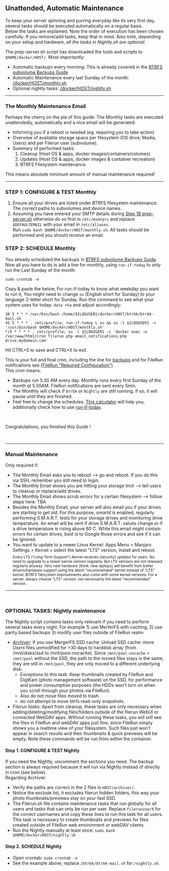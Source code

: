 ## Unattended, Automatic Maintenance

To keep your server spinning and purring everyday like its very first day, several tasks should be executed automatically on a regular basis.  
Below the tasks are explained. Note the order of execution has been chosen carefully. If you remove/add tasks, keep that in mind. Also note, depending on your setup and hardware, *all the tasks in Nightly.sh are optional.*

The prep-server.sh script has downloaded the tools and scripts to `$HOME/docker/HOST/`. Most importantly: 
- Automatic backups every morning: This is already covered in the [BTRFS subvolume Backups Guide](https://github.com/gambleben/Homeserver/tree/master/backup-strategy#ii-configure-subvolume-backups-via-btrbk)
- Automatic Maintenance every last Sunday of the month: [/docker/HOST/monthly.sh](https://github.com/gambleben/Homeserver/blob/master/docker/HOST/monthly.sh)
- Optional nightly tasks: [/docker/HOST/nightly.sh](https://github.com/gambleben/Homeserver/blob/master/docker/HOST/nightly.sh)

***
### The Monthly Maintenance Email
Perhaps the cherry on the pie of this guide: The Monthly tasks are executed unattendedly, automatically and a nice email will be generated: 
- Informing you if a reboot is needed (eg. requiring you to take action)
- Overview of available storage space per filesystem (OS drive, Media, Users) and per Filerun user (subvolume). 
- Summary of performed tasks: 
    1. Cleanup (Host OS & apps, docker images/containers/volumes)
    2. Updates (Host OS & apps, docker images & container recreation)
    3. BTRFS Filesystem maintenance. 

This means absolute minimum amount of manual maintenance required! 
***

### STEP 1: CONFIGURE & TEST Monthly
1. Ensure all your drives are listed under BTRFS filesystem maintenance. The correct paths to subvolumes and device names. 
2. Assuming you have entered your SMTP details during [Step 1B prep-server.sh](https://github.com/gambleben/Homeserver#step-1b-how-to-properly-install-docker-and-essential-tools) otherwise do so first in `/etc/msmtprc` and replace `$DEFAULTEMAIL` with your email in `/etc/aliases`:  \
Run `sudo bash $HOME/docker/HOST/monthly.sh`. All tasks should be performed and you should receive an email.

### STEP 2: SCHEDULE Monthly
You already scheduled the backups in [BTRFS subvolume Backups Guide](https://github.com/gambleben/Homeserver/tree/master/backup-strategy#ii-configure-subvolume-backups-via-btrbk). Now all you have to do is add a line for monthly, using `run-if-today` to only run the Last Sunday of the month: 
```
sudo crontab -e
```
Copy & paste the below, For run-if-today to know what weekday you want to run it, You might need to change `su` (English short for Sunday) to your language 2-letter short for Sunday. Run this command to see what your system uses for today: `date +%a` and adjust accordingly:

```
30 5 * * * /usr/bin/bash /home/${LOGUSER}/docker/HOST/btrbk/btrbk-mail.sh
45 5 * * * . /etc/profile; run-if-today L su && su -l ${LOGUSER} -c '/usr/bin/bash $HOME/docker/HOST/monthly.sh'
*/5 * * * * . /etc/profile; su -l ${LOGUSER} -c 'docker exec -w /var/www/html/cron filerun php email_notifications.php drive.mydomain.com'
```
Hit CTRL+S to save and CTRL+X to exit.

This is your full and final cron, including the line for [backups](https://github.com/gambleben/Homeserver/tree/master/backup-strategy#ii-configure-subvolume-backups-via-btrbk) and for FileRun notifications see [(FileRun "Required Configuration")](https://github.com/gambleben/Homeserver/blob/master/services-apps-configuration.md#files-cloud-via-filerun---documentation-and-support_).  \
This cron means:
- Backups run 5.30 AM every day. Monthly runs every first Sunday of the month at 5.50AM. FileRun notifications are sent every 5min.
- The Monthly will check if `btrbk` or `Nightly` are still running. if so, it will pause until they are finished.
- Feel free to change the schedules. [This calculator](https://crontab.guru/) will help you, additionally check how to use [run-if-today](https://github.com/xr09/cron-last-sunday).


&nbsp;

Congratulations, you finished this Guide ! 

&nbsp;

***
### Manual Maintenance
Only required if:
- The Monthly Email asks you to reboot --> go and reboot. If you do this via SSH, remember you still need to login.
- The Monthly Email shows you are hitting your storage limit --> tell users to cleanup or replace/add drives.
- The Monthly Email shows scrub errors for a certain filesystem --> follow steps here: TBA
- Besides the Monthly Email, your server will also email you if your drives are starting to get old. For this purpose, *smartd* is enabled, regularly performing S.M.A.R.T. tests for your storage drives and monitoring drive temperature. An email will be sent if drive S.M.A.R.T. values change or if a drive temperature is rising above 60 C. While this email might contain errors for certain drives, best is to Google those errors and see if it can be ignored. 
- You want to update to a newer Linux Kernel: Apps Menu > Manjaro Settings > Kernel > select the latest "LTS" version, install and reboot.  \
<sub>Every LTS ("Long Term Support") Kernel receives (security) updates for years. No need to upgrade to a newer kernel version regularly. But LTS versions are not released regularly anyway. Very new hardware (think: new laptops) will benefit from better drivers/hardware support using the latest "recommended" kernel instead of "LTS" kernel. BTRFS filesystem improvements also come with some kernel versions. For a server, always choose "LTS" version, not necessarily the latest "recommended" version.</sub>

***

&nbsp;

### OPTIONAL TASKS: Nightly maintenance
The Nightly script contains tasks only relevant if you need to perform several tasks every night. For example  1) use MerferFS with caching, 2) use parity based backups 3) modify user files outside of FileRun realm: 

- [_Archiver_](https://github.com/trapexit/mergerfs#time-based-expiring): If you use MergerFS SSD cache: Unload SSD cache: move _Users_ files unmodified for >30 days to harddisk array (from /mnt/disks/ssd to /mnt/pool-nocache). Since `/mnt/pool-nocache` = `/mnt/pool` without the SSD, the path to the moved files stays is the same, they are still in `/mnt/pool`, they are only moved to a different underlying disk. 
    - Exceptions to this task: Keep thumbnails created by FileRun and DigiKam (photo management software) on the SSD, for performance and power consumption purposes (the HDDs won't turn on when you scroll through your photos via FileRun). 
    - Also do not move files moved to trash.
    - do not attempt to move btrfs read-only snapshots.  
- _Filerun tasks_: Apart from cleanup, these tasks are only necessary when adding/deleting/modifying files/folders _outside_ of the filerun WebUI or connected WebDAV apps. Without running these tasks, you will _still_ see the files in FileRun and webDAV apps just fine, since FileRun simply shows you a realtime view of your filesystem. Such files just won't appear in search results and their thumbnails & quick previews will be empty. Note these commands will be run from within the container. 

#### Step 1. CONFIGURE & TEST Nightly
If you need the Nightly, uncomment the sections you need. The backup section is always required because it will run via Nightly instead of directly in cron (see below).  \
Regarding Archiver:
- Verify the paths are correct in the 2 files in `HOST/archiver/`.
- Notice the exclude list, it excludes filerun hidden folders, this way your photo thumbnails/previews stay on your fast SSD. 
- The Filerun.sh file contains maintenance tasks that run globally for all users and tasks that can only be run per user. Replace `filerunuserX` for the correct usernames and copy these lines to run this task for all users. This task is necessary to create thumbnails and previews for files created outside of FileRun web environment or webDAV clients. 
- Run the Nightly manually at least once: `sudo bash $HOME/docker/HOST/nightly.sh` 

#### Step 2. SCHEDULE Nightly
- Open crontab: `sudo crontab -e`
- See the example above, replace `/btrbk/btrbk-mail.sh` for `/nightly.sh`. 

